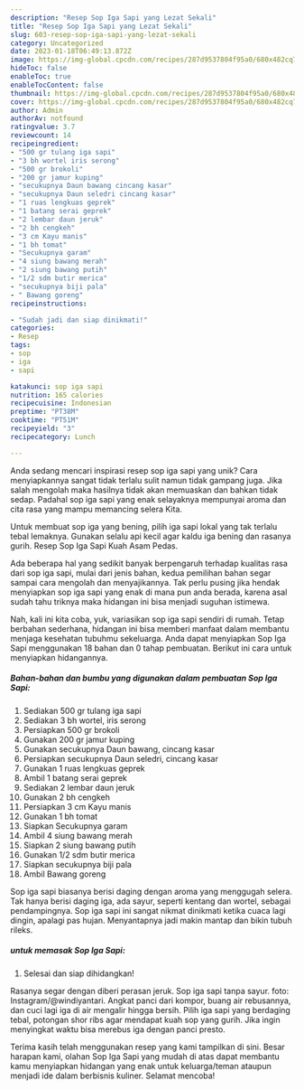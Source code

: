 ```yaml
---
description: "Resep Sop Iga Sapi yang Lezat Sekali"
title: "Resep Sop Iga Sapi yang Lezat Sekali"
slug: 603-resep-sop-iga-sapi-yang-lezat-sekali
category: Uncategorized
date: 2023-01-18T06:49:13.872Z
image: https://img-global.cpcdn.com/recipes/287d9537804f95a0/680x482cq70/sop-iga-sapi-foto-resep-utama.jpg
hideToc: false
enableToc: true
enableTocContent: false
thumbnail: https://img-global.cpcdn.com/recipes/287d9537804f95a0/680x482cq70/sop-iga-sapi-foto-resep-utama.jpg
cover: https://img-global.cpcdn.com/recipes/287d9537804f95a0/680x482cq70/sop-iga-sapi-foto-resep-utama.jpg
author: Admin
authorAv: notfound
ratingvalue: 3.7
reviewcount: 14
recipeingredient:
- "500 gr tulang iga sapi"
- "3 bh wortel iris serong"
- "500 gr brokoli"
- "200 gr jamur kuping"
- "secukupnya Daun bawang cincang kasar"
- "secukupnya Daun seledri cincang kasar"
- "1 ruas lengkuas geprek"
- "1 batang serai geprek"
- "2 lembar daun jeruk"
- "2 bh cengkeh"
- "3 cm Kayu manis"
- "1 bh tomat"
- "Secukupnya garam"
- "4 siung bawang merah"
- "2 siung bawang putih"
- "1/2 sdm butir merica"
- "secukupnya biji pala"
- " Bawang goreng"
recipeinstructions:

- "Sudah jadi dan siap dinikmati!"
categories:
- Resep
tags:
- sop
- iga
- sapi

katakunci: sop iga sapi 
nutrition: 165 calories
recipecuisine: Indonesian
preptime: "PT38M"
cooktime: "PT51M"
recipeyield: "3"
recipecategory: Lunch

---
```





Anda sedang mencari inspirasi resep sop iga sapi yang unik? Cara menyiapkannya sangat tidak terlalu sulit namun tidak gampang juga. Jika salah mengolah maka hasilnya tidak akan memuaskan dan bahkan tidak sedap. Padahal sop iga sapi yang enak selayaknya mempunyai aroma dan cita rasa yang mampu memancing selera Kita.





Untuk membuat sop iga yang bening, pilih iga sapi lokal yang tak terlalu tebal lemaknya. Gunakan selalu api kecil agar kaldu iga bening dan rasanya gurih. Resep Sop Iga Sapi Kuah Asam Pedas.

Ada beberapa hal yang sedikit banyak berpengaruh terhadap kualitas rasa dari sop iga sapi, mulai dari jenis bahan, kedua pemilihan bahan segar sampai cara mengolah dan menyajikannya. Tak perlu pusing jika hendak menyiapkan sop iga sapi yang enak di mana pun anda berada, karena asal sudah tahu triknya maka hidangan ini bisa menjadi suguhan istimewa.






Nah, kali ini kita coba, yuk, variasikan sop iga sapi sendiri di rumah. Tetap berbahan sederhana, hidangan ini bisa memberi manfaat dalam membantu menjaga kesehatan tubuhmu sekeluarga. Anda dapat menyiapkan Sop Iga Sapi menggunakan 18 bahan dan 0 tahap pembuatan. Berikut ini cara untuk menyiapkan hidangannya.

<!--inarticleads1-->

##### Bahan-bahan dan bumbu yang digunakan dalam pembuatan Sop Iga Sapi:

1. Sediakan 500 gr tulang iga sapi
1. Sediakan 3 bh wortel, iris serong
1. Persiapkan 500 gr brokoli
1. Gunakan 200 gr jamur kuping
1. Gunakan secukupnya Daun bawang, cincang kasar
1. Persiapkan secukupnya Daun seledri, cincang kasar
1. Gunakan 1 ruas lengkuas geprek
1. Ambil 1 batang serai geprek
1. Sediakan 2 lembar daun jeruk
1. Gunakan 2 bh cengkeh
1. Persiapkan 3 cm Kayu manis
1. Gunakan 1 bh tomat
1. Siapkan Secukupnya garam
1. Ambil 4 siung bawang merah
1. Siapkan 2 siung bawang putih
1. Gunakan 1/2 sdm butir merica
1. Siapkan secukupnya biji pala
1. Ambil  Bawang goreng


Sop iga sapi biasanya berisi daging dengan aroma yang menggugah selera. Tak hanya berisi daging iga, ada sayur, seperti kentang dan wortel, sebagai pendampingnya. Sop iga sapi ini sangat nikmat dinikmati ketika cuaca lagi dingin, apalagi pas hujan. Menyantapnya jadi makin mantap dan bikin tubuh rileks. 

<!--inarticleads2-->

#####  untuk memasak Sop Iga Sapi:


1. Selesai dan siap dihidangkan!

Rasanya segar dengan diberi perasan jeruk. Sop iga sapi tanpa sayur. foto: Instagram/@windiyantari. Angkat panci dari kompor, buang air rebusannya, dan cuci lagi iga di air mengalir hingga bersih. Pilih iga sapi yang berdaging tebal, potongan shor ribs agar mendapat kuah sop yang gurih. Jika ingin menyingkat waktu bisa merebus iga dengan panci presto. 

Terima kasih telah menggunakan resep yang kami tampilkan di sini. Besar harapan kami, olahan Sop Iga Sapi yang mudah di atas dapat membantu kamu menyiapkan hidangan yang enak untuk keluarga/teman ataupun menjadi ide dalam berbisnis kuliner. Selamat mencoba!
